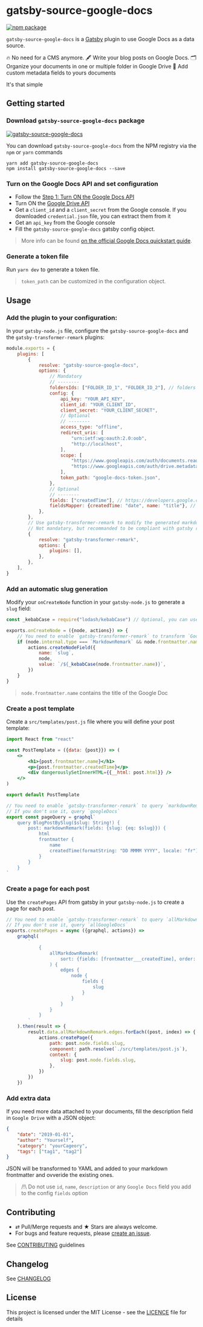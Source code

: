 # gatsby-source-google-docs

[![npm package][npm-badge]][npm]

`gatsby-source-google-docs` is a [Gatsby](https://www.gatsbyjs.org/) plugin to use Google Docs as a data source.

🔥 No need for a CMS anymore.
🖋 Write your blog posts on Google Docs.
🗂 Organize your documents in one or multiple folder in Google Drive
🤡 Add custom metadata fields to yours documents

It's that simple

## Getting started

### Download `gatsby-source-google-docs` package

[![gatsby-source-google-docs](https://nodei.co/npm/gatsby-source-google-docs.png?downloads=true&downloadRank=true&stars=true)](https://nodei.co/npm/gatsby-source-google-docs/)

You can download `gatsby-source-google-docs` from the NPM registry via the
`npm` or `yarn` commands

```shell
yarn add gatsby-source-google-docs
npm install gatsby-source-google-docs --save
```

### Turn on the Google Docs API and set configuration

-   Follow the [Step 1: Turn ON the Google Docs API](https://developers.google.com/docs/api/quickstart/js)
-   Turn ON the [Google Drive API](https://developers.google.com/drive/api/v3/quickstart/nodejs)
-   Get a `client_id` and a `client_secret` from the Google console. If you downloaded `credential.json` file, you can extract them from it
-   Get an `api_key` from the Google console
-   Fill the `gatsby-source-google-docs` gatsby config object.

> More info can be found [on the official Google Docs quickstart guide](https://developers.google.com/docs/api/quickstart/js).

### Generate a token file

Run `yarn dev` to generate a token file.

> `token_path` can be customized in the configuration object.

## Usage

### Add the plugin to your configuration:

In your `gatsby-node.js` file, configure the `gatsby-source-google-docs` and the `gatsby-transformer-remark` plugins:

```js
module.exports = {
    plugins: [
        {
            resolve: "gatsby-source-google-docs",
            options: {
                // Mandatory
                // --------
                foldersIds: ["FOLDER_ID_1", "FOLDER_ID_2"], // folders Ids can be found in Google Drive URLs
                config: {
                    api_key: "YOUR_API_KEY",
                    client_id: "YOUR_CLIENT_ID",
                    client_secret: "YOUR_CLIENT_SECRET",
                    // Optional
                    // --------
                    access_type: "offline",
                    redirect_uris: [
                        "urn:ietf:wg:oauth:2.0:oob",
                        "http://localhost",
                    ],
                    scope: [
                        "https://www.googleapis.com/auth/documents.readonly", // GoogleDocs API read access
                        "https://www.googleapis.com/auth/drive.metadata.readonly", // GoogleDrive API read access
                    ],
                    token_path: "google-docs-token.json",
                },
                // Optional
                // --------
                fields: ["createdTime"], // https://developers.google.com/drive/api/v3/reference/files#resource
                fieldsMapper: {createdTime: "date", name: "title"}, // To rename fields
            },
        },
        // Use gatsby-transformer-remark to modify the generated markdown
        // Not mandatary, but recommanded to be compliant with gatsby remark ecosystem
        {
            resolve: "gatsby-transformer-remark",
            options: {
                plugins: [],
            },
        },
    ],
}
```

### Add an automatic slug generation

Modify your `onCreateNode` function in your `gatsby-node.js` to generate a `slug` field:

```js
const _kebabCase = require("lodash/kebabCase") // Optional, you can use the lib you want or generate slug manually

exports.onCreateNode = ({node, actions}) => {
    // You need to enable `gatsby-transformer-remark` to transform `GoogleDocs` type to `MarkdownRemark` type.
    if (node.internal.type === `MarkdownRemark` && node.frontmatter.name) {
        actions.createNodeField({
            name: `slug`,
            node,
            value: `/${_kebabCase(node.frontmatter.name)}`,
        })
    }
}
```

> `node.frontmatter.name` contains the title of the Google Doc

### Create a post template

Create a `src/templates/post.js` file where you will define your post template:

```jsx
import React from "react"

const PostTemplate = ({data: {post}}) => (
    <>
        <h1>{post.frontmatter.name}</h1>
        <p>{post.frontmatter.createdTime}</p>
        <div dangerouslySetInnerHTML={{__html: post.html}} />
    </>
)

export default PostTemplate

// You need to enable `gatsby-transformer-remark` to query `markdownRemark`.
// If you don't use it, query `googleDocs`
export const pageQuery = graphql`
    query BlogPostBySlug($slug: String!) {
        post: markdownRemark(fields: {slug: {eq: $slug}}) {
            html
            frontmatter {
                name
                createdTime(formatString: "DD MMMM YYYY", locale: "fr")
            }
        }
    }
`
```

### Create a page for each post

Use the `createPages` API from gatsby in your `gatsby-node.js` to create a page for each post.

```js
// You need to enable `gatsby-transformer-remark` to query `allMarkdownRemark`.
// If you don't use it, query `allGoogleDocs`
exports.createPages = async ({graphql, actions}) =>
    graphql(
        `
            {
                allMarkdownRemark(
                    sort: {fields: [frontmatter___createdTime], order: DESC}
                ) {
                    edges {
                        node {
                            fields {
                                slug
                            }
                        }
                    }
                }
            }
        `
    ).then(result => {
        result.data.allMarkdownRemark.edges.forEach((post, index) => {
            actions.createPage({
                path: post.node.fields.slug,
                component: path.resolve(`./src/templates/post.js`),
                context: {
                    slug: post.node.fields.slug,
                },
            })
        })
    })
```

### Add extra data

If you need more data attached to your documents, fill the description field in `Google Drive` with a JSON object:

```JSON
{
    "date": "2019-01-01",
    "author": "Yourself",
    "category": "yourCageory",
    "tags": ["tag1", "tag2"]
}
```

JSON will be transformed to YAML and added to your markdown frontmatter and ovveride the existing ones.

> /!\ Do not use `id`, `name`, `description` or any `Google Docs` field you add to the config `fields` option

## Contributing

-   ⇄ Pull/Merge requests and ★ Stars are always welcome.
-   For bugs and feature requests, please [create an issue][github-issue].

See [CONTRIBUTING](./CONTRIBUTING.md) guidelines

## Changelog

See [CHANGELOG](./CHANGELOG.md)

## License

This project is licensed under the MIT License - see the
[LICENCE](./LICENCE.md) file for details

[npm-badge]: https://img.shields.io/npm/v/gatsby-source-google-docs.svg?style=flat-square
[npm]: https://www.npmjs.org/package/gatsby-source-google-docs
[github-issue]: https://github.com/xuopled/gatsby-source-google-docs/issues/new
